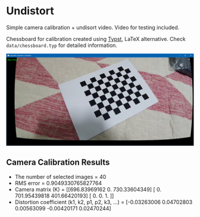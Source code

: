 # Undistort

Simple camera calibration + undisort video. Video for testing included.

Chessboard for calibration created using [Typst](https://typst.app), LaTeX alternative. Check `data/chessboard.typ` for detailed information.

![Undistorted chessboard](docs/undistort.png)


## Camera Calibration Results
* The number of selected images = 40
* RMS error = 0.9049330765827764
* Camera matrix (K) =
[[696.83969162   0.         730.33604349]
 [  0.         701.95439818 401.66420193]
 [  0.           0.           1.        ]]
* Distortion coefficient (k1, k2, p1, p2, k3, ...) = [-0.03263006  0.04702803  0.00563099 -0.00420171  0.02470244]